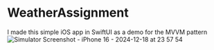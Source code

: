 # WeatherAssignment
I made this simple iOS app in SwiftUI as a demo for the MVVM pattern
![Simulator Screenshot - iPhone 16 - 2024-12-18 at 23 57 54](https://github.com/user-attachments/assets/71a3a06e-1197-4215-a1a6-98939505d6b7)
